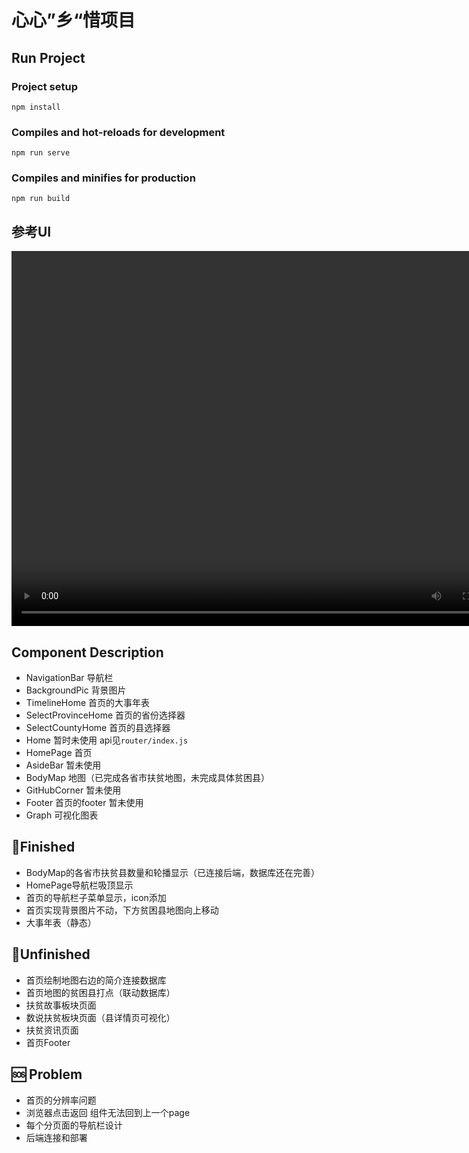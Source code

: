 # 心心”乡“惜项目

## Run Project
### Project setup
```
npm install
```

### Compiles and hot-reloads for development
```
npm run serve
```

### Compiles and minifies for production
```
npm run build
```

## 参考UI
<video src="src/assets/video/demo视频.mp4" width="800px" height="600px" controls="controls"></video>

## Component Description
- NavigationBar 导航栏
- BackgroundPic 背景图片
- TimelineHome 首页的大事年表
- SelectProvinceHome 首页的省份选择器
- SelectCountyHome 首页的县选择器
- Home 暂时未使用 api见`router/index.js`
- HomePage 首页
- AsideBar 暂未使用
- BodyMap 地图（已完成各省市扶贫地图，未完成具体贫困县）
- GitHubCorner 暂未使用
- Footer 首页的footer 暂未使用
- Graph 可视化图表

## 🤩Finished
- BodyMap的各省市扶贫县数量和轮播显示（已连接后端，数据库还在完善）
- HomePage导航栏吸顶显示 
- 首页的导航栏子菜单显示，icon添加
- 首页实现背景图片不动，下方贫困县地图向上移动
- 大事年表（静态）

## 👊Unfinished
- 首页绘制地图右边的简介连接数据库
- 首页地图的贫困县打点（联动数据库）
- 扶贫故事板块页面
- 数说扶贫板块页面（县详情页可视化）
- 扶贫资讯页面
- 首页Footer

## 🆘 Problem
- 首页的分辨率问题
- 浏览器点击返回 组件无法回到上一个page
- 每个分页面的导航栏设计
- 后端连接和部署


